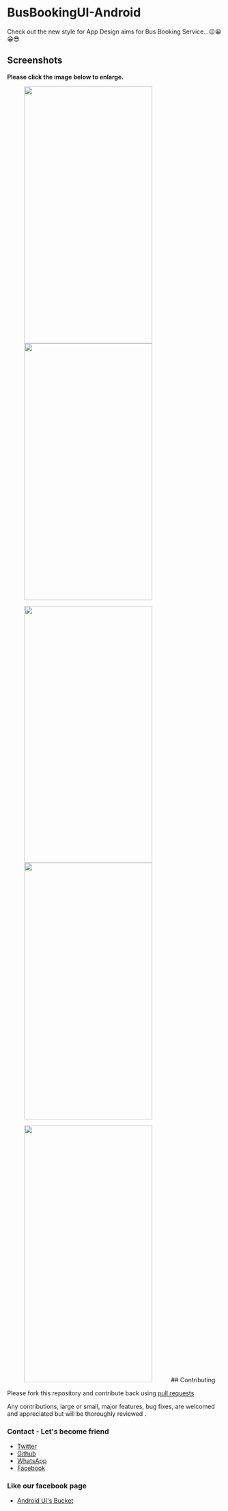# BusBookingUI-Android
Check out the new style for App Design aims for Bus Booking Service...😉😀😁😎

## Screenshots

**Please click the image below to enlarge.**

<img src="Screenshot/Screenshot1.jpg" height="600" width="300" hspace="40"><img src="Screenshot/Screenshot2.jpg" height="600" width="300" hspace="40">

<img src="Screenshot/Screenshot3.jpg" height="600" width="300" hspace="40"><img src="Screenshot/Screenshot4.jpg" height="600" width="300" hspace="40">

<img src="Screenshot/Screenshot5.jpg" height="600" width="300" hspace="40">
## Contributing

Please fork this repository and contribute back using
[pull requests](https://github.com/vimalcvs/Shotang-App)

Any contributions, large or small, major features, bug fixes, are welcomed and appreciated
but will be thoroughly reviewed .

### Contact - Let's become friend
- [Twitter](https://twitter.com/vimalvishwakar6)
- [Github](https://github.com/vimalcvs)
- [WhatsApp](https://wa.me/919792313278/)
- [Facebook](https://www.facebook.com/vimalcvs)

### Like our facebook page
- [Android UI's Bucket](https://www.facebook.com/vimalcvs)
